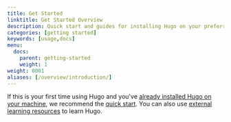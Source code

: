 ```yaml
---
title: Get Started
linktitle: Get Started Overview
description: Quick start and guides for installing Hugo on your preferred operating system.
categories: [getting started]
keywords: [usage,docs]
menu:
  docs:
    parent: getting-started
    weight: 1
weight: 0001
aliases: [/overview/introduction/]
---
```


If this is your first time using Hugo and you've [already installed Hugo on your machine][installed], we recommend the [quick start]. You can also use [external learning resources] to learn Hugo.

[installed]: /installation/
[quick start]: /getting-started/quick-start/
[external learning resources]: /getting-started/external-learning-resources/
